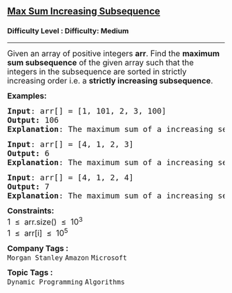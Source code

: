 <h2><a href="https://www.geeksforgeeks.org/problems/maximum-sum-increasing-subsequence4749/1">Max Sum Increasing Subsequence</a></h2><h3>Difficulty Level : Difficulty: Medium</h3><hr><div class="problems_problem_content__Xm_eO" bis_skin_checked="1"><p><span style="font-size: 18px;">Given an array of positive integers <strong>arr</strong>. Find the <strong>maximum sum subsequence</strong> of the given array such that the integers in the subsequence are sorted in strictly increasing order i.e. a <strong>strictly increasing subsequence</strong>.&nbsp;</span></p>
<p><span style="font-size: 18px;"><strong>Examples:</strong></span></p>
<pre><span style="font-size: 18px;"><strong>Input</strong>: arr[] = [1, 101, 2, 3, 100]
<strong>Output:</strong> 106
<strong>Explanation</strong>: The maximum sum of a increasing sequence is obtained from [1, 2, 3, 100].</span></pre>
<pre><span style="font-size: 18px;"><strong>Input</strong>: arr[] = [4, 1, 2, 3]
<strong>Output:</strong> 6
<strong>Explanation</strong>: The maximum sum of a increasing sequence is obtained from {1, 2, 3}.<br></span></pre>
<pre><span style="font-size: 18px;"><strong>Input</strong>: arr[] = [4, 1, 2, 4]
<strong>Output:</strong> 7
<strong>Explanation</strong>: The maximum sum of a increasing sequence is obtained from {1, 2, 4}.</span></pre>
<p><span style="font-size: 18px;"><strong>Constraints:</strong><br>1 &nbsp;≤ &nbsp;arr.size() &nbsp;≤ &nbsp;10<sup>3</sup></span><br><span style="font-size: 18px;">1 &nbsp;≤ &nbsp;arr[i] &nbsp;≤ &nbsp;10<sup>5</sup></span></p></div><p><span style=font-size:18px><strong>Company Tags : </strong><br><code>Morgan Stanley</code>&nbsp;<code>Amazon</code>&nbsp;<code>Microsoft</code>&nbsp;<br><p><span style=font-size:18px><strong>Topic Tags : </strong><br><code>Dynamic Programming</code>&nbsp;<code>Algorithms</code>&nbsp;